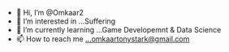 - 👋 Hi, I’m @Omkaar2
- 👀 I’m interested in ...Suffering
- 🌱 I’m currently learning ...Game Developemnt & Data Science
- 📫 How to reach me ...omkaartonystark@gmail.com

<!---
Omkaar2/Omkaar2 is a ✨ special ✨ repository because its `README.md` (this file) appears on your GitHub profile.
You can click the Preview link to take a look at your changes.
--->
